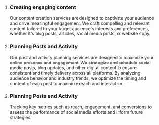 1. ### Creating engaging content

   Our content creation services are designed to captivate your audience and drive meaningful engagement. We craft compelling and relevant content tailored to your target audience's interests and preferences, whether it's blog posts, articles, social media posts, or website copy.

2. ### Planning Posts and Activity

   Our post and activity planning services are designed to maximize your online presence and engagement. We strategize and schedule social media posts, blog updates, and other digital content to ensure consistent and timely delivery across all platforms. By analyzing audience behavior and industry trends, we optimize the timing and content of each post to maximize reach and interaction.

3. ### Planning Posts and Activity
   Tracking key metrics such as reach, engagement, and conversions to assess the performance of social media efforts and inform future strategies.
